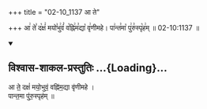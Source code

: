 +++
title = "02-10_1137 आ ते"

+++
आ꣢ ते꣣ द꣡क्षं꣢ मयो꣣भु꣢वं꣣ व꣡ह्नि꣢म꣣द्या꣡ वृ꣢णीमहे। पा꣢न्त꣣मा꣡ पु꣢रु꣣स्पृ꣡ह꣢म् ॥ 02-10:1137 ॥

<div class="js_include" newlevelforh1="2" title="विश्वास-शाकल-प्रस्तुतिः" unfilled url="/vedAH_Rk/shAkalam/saMhitA/vishvAsa-prastutiH/09/065/28_A_te.md">
<details open><summary><h2>विश्वास-शाकल-प्रस्तुतिः ...{Loading}...</h2></summary>


आ ते॒ दक्षं॑ मयो॒भुवं॒ वह्नि॑म॒द्या वृ॑णीमहे ।  
पान्त॒मा पु॑रु॒स्पृह॑म् ॥

</details>
</div>